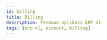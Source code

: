 ```yaml
---
id: billing
title: Billing
description: Panduan aplikasi ERP V1
tags: [erp-v1, account, billing]
---
```

